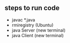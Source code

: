 ## steps to run code
- javac *.java
- rmiregistry (Ubuntu)
- java Server (new terminal)
- java Client (new terminal)